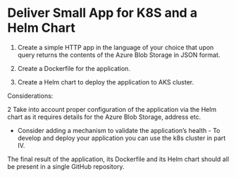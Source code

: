 # Deliver Small App for K8S and a Helm Chart

1. Create a simple HTTP app in the language of your choice that upon query returns the contents of the  Azure Blob Storage in JSON format.

2. Create a Dockerfile for the application.

3. Create a Helm chart to deploy the application to AKS cluster.

Considerations:

2 Take into account proper configuration of the application via the Helm chart as it requires details for the Azure Blob Storage, address etc.

- Consider adding a mechanism to validate the application’s health - To develop and deploy your application you can use the k8s cluster in part IV.

The final result of the application, its Dockerfile and its Helm chart should all be present in a single GitHub repository.